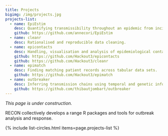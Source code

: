```yaml
---
title: Projects
bigimg: /img/projects.jpg
projects-list:
  - name: EpiEstim
    desc: Quantifying transmissibility throughout an epidemic from incidence time series.
    github: https://github.com/annecori/EpiEstim
  - name: cleanr
    desc: Rationalised and reproducible data cleaning.
  - name: epicontacts
    desc: Handling, visualisation and analysis of epidemiological contacts.
    github: https://github.com/Hackout3/epicontacts
    github: https://github.com/Hackout3/cleanr
  - name: epimatch
    desc: Finding matching patient records across tabular data sets.
    github: https://github.com/Hackout3/epimatch
  - name: outbreaker
    desc: Inferring transmission chains using temporal and genetic information.
    github: https://github.com/thibautjombart/outbreaker
---
```


*This page is under construction.*

RECON collectively develops a range R packages and tools for outbreak analysis and response.

{% include list-circles.html items=page.projects-list %}